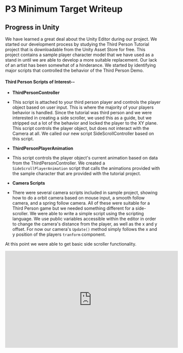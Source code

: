 # P3 Minimum Target Writeup

## Progress in Unity

We have learned a great deal about the Unity Editor during our project. We
started our development process by studying the Third Person Tutorial project
that is downloadable from the Unity Asset Store for free. This project contains
a sample player character model that we have used as a stand in until we are
able to develop a more suitable replacement. Our lack of an artist has been
somewhat of a hinderance. We started by identifying major scripts that
controlled the behavior of the Third Person Demo.

#### Third Person Scripts of Interest--

- **ThirdPersonController**
 - This script is attached to your third person player and controls the player
   object based on user input. This is where the majority of your players
   behavior is handled. Since the tutorial was third person and we were
   interested in creating a side scroller, we used this as a guide, but we
   stripped out a lot of the behavior and locked the player to the XY plane.
   This script controls the player object, but does not interact with the
   Camera at all. We called our new script SideScrollController based on
   this script.

- **ThirdPersonPlayerAnimation**
 - This script controls the player object's current animation based on data
   from the ThirdPersonController. We created a `SideScrollPlayerAnimation` 
   script that calls the animations provided with the sample character that
   are provided with the tutorial project.

- **Camera Scripts**
 - There were several camera scripts included in sample project, showing how
   to do a orbit camera based on mouse input, a smooth follow camera, and a
   spring follow camera. All of these were suitable for a Third Person game
   but we needed something different for a side-scroller. We were able to
   write a simple script using the scripting language. We use public
   variables accessible within the editor in order to change the camera's
   distance from the player, as well as the x and y offset. For now our
   camera's `Update()` method simply follows the x and y position of the
   players `tranform` component.
   
At this point we were able to get basic side scroller functionality.

<iframe width="560" height="315" src="http://www.youtube.com/embed/Nxl_eDH15NA" frameborder="0" allowfullscreen></iframe>
